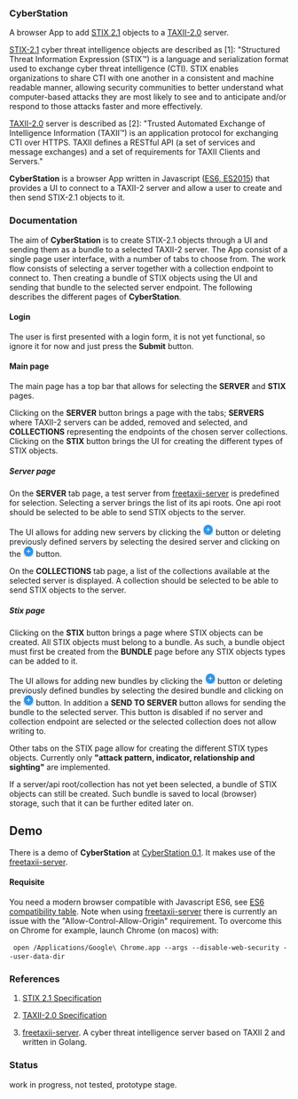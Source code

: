 ### CyberStation

A browser App to add [STIX 2.1](https://oasis-open.github.io/cti-documentation/stix/intro) objects 
to a [TAXII-2.0](https://oasis-open.github.io/cti-documentation/taxii/intro.html) server. 

[STIX-2.1](https://oasis-open.github.io/cti-documentation/resources#stix-20-specification) 
 cyber threat intelligence objects are described as [1]: 
"Structured Threat Information Expression (STIX™) is a language and serialization format 
used to exchange cyber threat intelligence (CTI). STIX enables organizations to share 
CTI with one another in a consistent and machine readable manner, allowing security 
communities to better understand what computer-based attacks they are most likely to 
see and to anticipate and/or respond to those attacks faster and more effectively.

[TAXII-2.0](https://oasis-open.github.io/cti-documentation/taxii/intro.html) server 
is described as [2]: "Trusted Automated Exchange of Intelligence Information (TAXII™) 
is an application protocol for exchanging CTI over HTTPS. ​TAXII defines a RESTful API 
(a set of services and message exchanges) and a set of requirements for TAXII Clients 
and Servers."

**CyberStation** is a browser App written in Javascript ([ES6, ES2015](http://www.ecma-international.org/ecma-262/6.0/index.html)) that provides a UI to 
connect to a TAXII-2 server and allow a user to create and then send STIX-2.1 objects to it.

### Documentation

The aim of **CyberStation** is to create STIX-2.1 objects through a UI and sending them as a bundle to a 
selected TAXII-2 server. The App consist of a single page user interface, with a number 
of tabs to choose from. The work flow consists of selecting a server together with a collection endpoint to connect to.
 Then creating a bundle of STIX objects using the UI and sending that bundle to the selected server endpoint. 
The following describes the different pages of **CyberStation**. 

#### Login
The user is first presented with a login form, it is not yet functional, 
so ignore it for now and just press the **Submit** button.

#### Main page
The main page has a top bar that allows for selecting the **SERVER** and **STIX** pages.

Clicking on the **SERVER** button brings a page with the tabs; **SERVERS** where TAXII-2 servers can be added, removed and selected,
and **COLLECTIONS** representing the endpoints of the chosen server collections. Clicking on 
the **STIX** button brings the UI for creating the different types of STIX objects. 

##### Server page
On the **SERVER** tab page, a test server from [freetaxii-server](https://github.com/freetaxii/freetaxii-server)
is predefined for selection. Selecting a server brings the list of its api roots. 
One api root should be selected to be able to send STIX objects to the server.

The UI allows for adding new servers by clicking the 
![+](/images/add.png?raw=true "Add") button or deleting previously defined servers 
by selecting the desired server and clicking on the ![-](/images/add.png?raw=true "Delete") button.

On the **COLLECTIONS** tab page, a list of the collections available at the selected server is displayed.
A collection should be selected to be able to send STIX objects to the server.

##### Stix page
Clicking on the **STIX** button brings a page where STIX objects can be created. All STIX objects 
must belong to a bundle. As such, a bundle object must first be created from the **BUNDLE** page before 
any STIX objects types can be added to it.

The UI allows for adding new bundles by clicking the ![+](/images/add.png?raw=true "Add") button or deleting previously defined bundles 
by selecting the desired bundle and clicking on the ![-](/images/add.png?raw=true "Delete") button. In addition a **SEND TO SERVER** button 
allows for sending the bundle to the selected server. This button is disabled if no server and collection 
endpoint are selected or the selected collection does not allow writing to.

Other tabs on the STIX page allow for creating the different STIX types objects.
Currently only **"attack pattern, indicator, relationship and sighting"** are implemented.

If a server/api root/collection has not yet been selected, a bundle of STIX objects can still be created. Such 
bundle is saved to local (browser) storage, such that it can be further edited later on.  


## Demo

There is a demo of **CyberStation** at [CyberStation 0.1](https://workingdog.github.io/cyberstation/).
It makes use of the 
[freetaxii-server](https://github.com/freetaxii/freetaxii-server).


#### Requisite
 
You need a modern browser compatible with Javascript ES6, see 
[ES6 compatibility table](https://kangax.github.io/compat-table/es6/).
 Note when using [freetaxii-server](https://github.com/freetaxii/freetaxii-server) there is 
 currently an issue with the "Allow-Control-Allow-Origin" requirement. 
 To overcome this on Chrome for example, launch Chrome (on macos) with:
 
     open /Applications/Google\ Chrome.app --args --disable-web-security --user-data-dir
 

### References
 
1) [STIX 2.1 Specification](https://oasis-open.github.io/cti-documentation/)

2) [TAXII-2.0 Specification](https://oasis-open.github.io/cti-documentation/resources#taxii-20-specification)

3) [freetaxii-server](https://github.com/freetaxii/freetaxii-server). A cyber threat intelligence server based on TAXII 2 and written in Golang.
### Status

work in progress, not tested, prototype stage.




